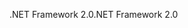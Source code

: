 <span data-ttu-id="4f15d-101">.NET Framework 2.0</span><span class="sxs-lookup"><span data-stu-id="4f15d-101">.NET Framework 2.0</span></span>
